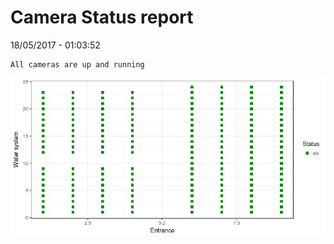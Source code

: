 Camera Status report
================
18/05/2017 - 01:03:52

    All cameras are up and running

![](camreport_files/figure-markdown_github/unnamed-chunk-2-1.png)
